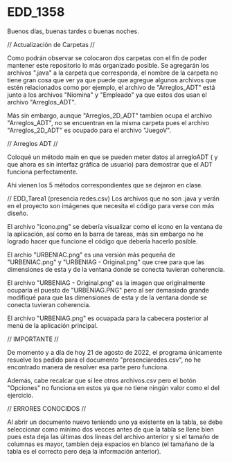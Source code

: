 # EDD_1358
Buenos días, buenas tardes o buenas noches.

// Actualización de Carpetas //

Como podrán observar se colocaron dos carpetas con el fin de poder mantener este repositorio lo más organizado posible.
Se agregarán los archivos ".java" a la carpeta que corresponda, el nombre de la carpeta no tiene gran cosa que ver ya que puede que agregue algunos archivos que estén relacionados como por ejemplo, el archivo de "Arreglos_ADT" está junto a los archivos "Niomina" y "Empleado" ya que estos dos usan el archivo "Arreglos_ADT". 

Más sin embargo, aunque "Arreglos_2D_ADT" tambien ocupa el archivo "Arreglos_ADT", no se encuentran en la misma carpeta pues el archivo "Arreglos_2D_ADT" es ocupado para el archivo "JuegoV".

// Arreglos ADT //

Coloqué un método main en que se pueden meter datos al arregloADT ( y que ahora es sin interfaz gráfica de usuario) para demostrar que el ADT funciona perfectamente.

Ahi vienen los 5 métodos correspondientes que se dejaron en clase.

// EDD_Tarea1 (presencia redes.csv)
Los archivos que no son .java y verán en el proyecto son imágenes que necesita el código para verse con más diseño.

El archivo "icono.png" se debería visualizar como el ícono en la ventana de la aplicación, así como en la barra de tareas, más sin embargo no he logrado hacer que funcione el código que debería hacerlo posible.

El archio "URBENIAC.png" es una versión más pequeña de "URBENIAC.png" y "URBENIAG - Original.png" que cree para que las dimensiones de esta y de la ventana donde se conecta tuvieran coherencia.

El archivo "URBENIAG - Original.png" es la imagen que originalmente ocuparía el puesto de "URBENIAG.PNG" pero al ser demasiado grande modifiqué para que las dimensiones de esta y de la ventana donde se conecta tuvieran coherencia.

El archivo "URBENIAG.png" es ocuapada para la cabecera posterior al menú de la aplicación principal.

// IMPORTANTE //

De momento y a día de hoy 21 de agosto de 2022, el programa únicamente resuelve los pedido para el documento "presenciaredes.csv", no he encontrado manera de resolver esa parte pero funciona.

Además, cabe recalcar que sí lee otros archivos.csv pero el botón "Opciones" no funciona en estos ya que no tiene ningún valor como el del ejercicio.

// ERRORES CONOCIDOS //

Al abrir un documento nuevo teniendo uno ya existente en la tabla, se debe seleccionar como mínimo dos vecces antes de que la tabla se llene bien pues esta deja las últimas dos lineas del archivo anterior y si el tamaño de columnas es mayor, tambien deja espacios en blanco (el tamañano de la tabla es el correcto pero deja la información anterior).
